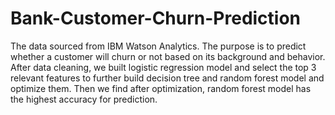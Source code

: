 # Bank-Customer-Churn-Prediction
The data sourced from IBM Watson Analytics. The purpose is to predict whether a customer will churn or not based on its background 
and behavior. After data cleaning, we built logistic regression model and select the top 3 relevant features to further build decision
tree and random forest model and optimize them. Then we find after optimization, random forest model has the highest accuracy for prediction.
